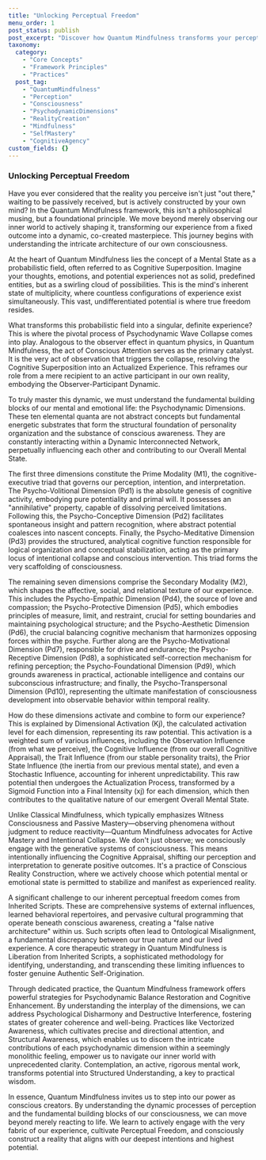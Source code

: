 ```yaml
---
title: "Unlocking Perceptual Freedom"
menu_order: 1
post_status: publish
post_excerpt: "Discover how Quantum Mindfulness transforms your perception from passive reception to active creation. This framework unveils the hidden architecture of consciousness, empowering you to intentionally shape your reality by understanding the dynamic interplay of psychodynamic dimensions and mastering the art of conscious observation."
taxonomy:
  category:
    - "Core Concepts"
    - "Framework Principles"
    - "Practices"
  post_tag:
    - "QuantumMindfulness"
    - "Perception"
    - "Consciousness"
    - "PsychodynamicDimensions"
    - "RealityCreation"
    - "Mindfulness"
    - "SelfMastery"
    - "CognitiveAgency"
custom_fields: {}
---
```


### Unlocking Perceptual Freedom

Have you ever considered that the reality you perceive isn't just "out there," waiting to be passively received, but is actively constructed by your own mind? In the Quantum Mindfulness framework, this isn't a philosophical musing, but a foundational principle. We move beyond merely observing our inner world to actively shaping it, transforming our experience from a fixed outcome into a dynamic, co-created masterpiece. This journey begins with understanding the intricate architecture of our own consciousness.

At the heart of Quantum Mindfulness lies the concept of a Mental State as a probabilistic field, often referred to as Cognitive Superposition. Imagine your thoughts, emotions, and potential experiences not as solid, predefined entities, but as a swirling cloud of possibilities. This is the mind's inherent state of multiplicity, where countless configurations of experience exist simultaneously. This vast, undifferentiated potential is where true freedom resides.

What transforms this probabilistic field into a singular, definite experience? This is where the pivotal process of Psychodynamic Wave Collapse comes into play. Analogous to the observer effect in quantum physics, in Quantum Mindfulness, the act of Conscious Attention serves as the primary catalyst. It is the very act of observation that triggers the collapse, resolving the Cognitive Superposition into an Actualized Experience. This reframes our role from a mere recipient to an active participant in our own reality, embodying the Observer-Participant Dynamic.

To truly master this dynamic, we must understand the fundamental building blocks of our mental and emotional life: the Psychodynamic Dimensions. These ten elemental quanta are not abstract concepts but fundamental energetic substrates that form the structural foundation of personality organization and the substance of conscious awareness. They are constantly interacting within a Dynamic Interconnected Network, perpetually influencing each other and contributing to our Overall Mental State.

The first three dimensions constitute the Prime Modality (M1), the cognitive-executive triad that governs our perception, intention, and interpretation. The Psycho-Volitional Dimension (Pd1) is the absolute genesis of cognitive activity, embodying pure potentiality and primal will. It possesses an "annihilative" property, capable of dissolving perceived limitations. Following this, the Psycho-Conceptive Dimension (Pd2) facilitates spontaneous insight and pattern recognition, where abstract potential coalesces into nascent concepts. Finally, the Psycho-Meditative Dimension (Pd3) provides the structured, analytical cognitive function responsible for logical organization and conceptual stabilization, acting as the primary locus of intentional collapse and conscious intervention. This triad forms the very scaffolding of consciousness.

The remaining seven dimensions comprise the Secondary Modality (M2), which shapes the affective, social, and relational texture of our experience. This includes the Psycho-Empathic Dimension (Pd4), the source of love and compassion; the Psycho-Protective Dimension (Pd5), which embodies principles of measure, limit, and restraint, crucial for setting boundaries and maintaining psychological structure; and the Psycho-Aesthetic Dimension (Pd6), the crucial balancing cognitive mechanism that harmonizes opposing forces within the psyche. Further along are the Psycho-Motivational Dimension (Pd7), responsible for drive and endurance; the Psycho-Receptive Dimension (Pd8), a sophisticated self-correction mechanism for refining perception; the Psycho-Foundational Dimension (Pd9), which grounds awareness in practical, actionable intelligence and contains our subconscious infrastructure; and finally, the Psycho-Transpersonal Dimension (Pd10), representing the ultimate manifestation of consciousness development into observable behavior within temporal reality.

How do these dimensions activate and combine to form our experience? This is explained by Dimensional Activation (Kj), the calculated activation level for each dimension, representing its raw potential. This activation is a weighted sum of various influences, including the Observation Influence (from what we perceive), the Cognitive Influence (from our overall Cognitive Appraisal), the Trait Influence (from our stable personality traits), the Prior State Influence (the inertia from our previous mental state), and even a Stochastic Influence, accounting for inherent unpredictability. This raw potential then undergoes the Actualization Process, transformed by a Sigmoid Function into a Final Intensity (xj) for each dimension, which then contributes to the qualitative nature of our emergent Overall Mental State.

Unlike Classical Mindfulness, which typically emphasizes Witness Consciousness and Passive Mastery—observing phenomena without judgment to reduce reactivity—Quantum Mindfulness advocates for Active Mastery and Intentional Collapse. We don't just observe; we consciously engage with the generative systems of consciousness. This means intentionally influencing the Cognitive Appraisal, shifting our perception and interpretation to generate positive outcomes. It's a practice of Conscious Reality Construction, where we actively choose which potential mental or emotional state is permitted to stabilize and manifest as experienced reality.

A significant challenge to our inherent perceptual freedom comes from Inherited Scripts. These are comprehensive systems of external influences, learned behavioral repertoires, and pervasive cultural programming that operate beneath conscious awareness, creating a "false native architecture" within us. Such scripts often lead to Ontological Misalignment, a fundamental discrepancy between our true nature and our lived experience. A core therapeutic strategy in Quantum Mindfulness is Liberation from Inherited Scripts, a sophisticated methodology for identifying, understanding, and transcending these limiting influences to foster genuine Authentic Self-Origination.

Through dedicated practice, the Quantum Mindfulness framework offers powerful strategies for Psychodynamic Balance Restoration and Cognitive Enhancement. By understanding the interplay of the dimensions, we can address Psychological Disharmony and Destructive Interference, fostering states of greater coherence and well-being. Practices like Vectorized Awareness, which cultivates precise and directional attention, and Structural Awareness, which enables us to discern the intricate contributions of each psychodynamic dimension within a seemingly monolithic feeling, empower us to navigate our inner world with unprecedented clarity. Contemplation, an active, rigorous mental work, transforms potential into Structured Understanding, a key to practical wisdom.

In essence, Quantum Mindfulness invites us to step into our power as conscious creators. By understanding the dynamic processes of perception and the fundamental building blocks of our consciousness, we can move beyond merely reacting to life. We learn to actively engage with the very fabric of our experience, cultivate Perceptual Freedom, and consciously construct a reality that aligns with our deepest intentions and highest potential.